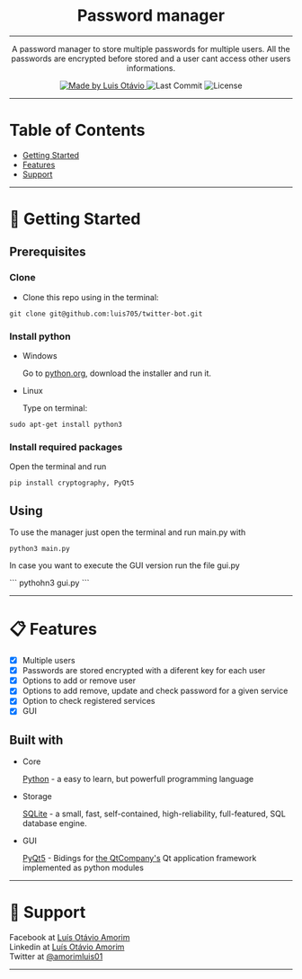 <h1 align='center'>Password manager</h1>

---

<p align="center">
  A password manager to store multiple passwords for multiple users.
  All the passwords are encrypted before stored and a user cant access other users informations.
</p>

<p align="center">
	
  <a href="https://github.com/luis705">
    <img alt="Made by Luis Otávio" src="https://img.shields.io/badge/made%20by-Luís%20Otávio%20Amorim-brightgreen">
  </a>

  <img alt="Last Commit" src="https://img.shields.io/badge/last%20commit-june%202020-yellowgreen">

  <img alt="License" src="https://img.shields.io/badge/license-MIT-%2304D361">
</p>

---


# Table of Contents
<ul>
	<li><a href="#-getting-started">Getting Started</a></li>
	<li><a href="#-features">Features</a></li>
	<li><a href="#-support">Support</a></li>
</ul>

---

# 🚀 Getting Started</h1>
<h2> Prerequisites </h2>

<h3>Clone</h3>
<ul>
	<li>Clone this repo using in the terminal:
</ul>

```
git clone git@github.com:luis705/twitter-bot.git
```
<h3>Install python</h3>
<ul>
	<li>Windows
		<p>Go to <a href="http://python.org/download">python.org</a>, download the installer and run it.</p>
	</li>
	<li>Linux
		<p>Type on terminal:</p>
	</li>
</ul>

```
sudo apt-get install python3
```

<h3>Install required packages</h3>
<p>Open the terminal and run</p>

```
pip install cryptography, PyQt5
```


<h2>Using</h2>
<p>To use the manager just open the terminal and run main.py with</p>

```
python3 main.py
```
<p>In case you want to execute the GUI version run the file gui.py</p>
```
pythohn3 gui.py
```

---

# 📋 Features</h1>

- [X] Multiple users 
- [X] Passwords are stored encrypted with a diferent key for each user
- [X] Options to add or remove user
- [X] Options to add remove, update and check password for a given service
- [X] Option to check registered services
- [X] GUI

<h2> Built with</h2>
<ul>
	<li>Core
    		<p>
			<a href="python.org">Python</a> - a easy to learn, but powerfull programming language
		</p>
  	</li>
  	<li>Storage
    	<p>
				<a href="https://www.sqlite.org">SQLite</a> -  
				a small, fast, self-contained, high-reliability, full-featured, SQL database engine.
			</p>
  	</li>
		<li>GUI
			<p>
			<a href='https://www.riverbankcomputing.com/software/pyqt/'>PyQt5</a> - 
				Bidings for <a href='https://www.qt.io/'>the QtCompany's</a> Qt application framework implemented as python modules
			</p>
			
</ul>
	
--- 

# 📌 Support</h1>
Facebook at <a href="https://www.facebook.com/luisotavio.amorim.3">Luís Otávio Amorim</a><br>
Linkedin at <a href="https://www.linkedin.com/in/lu%C3%ADs-ot%C3%A1vio-lopes-amorim-252494199/"> Luís Otávio Amorim</a><br>
Twitter at <a href="https://twitter.com/amorimluis01">@amorimluis01</a>

---


